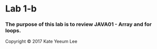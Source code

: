 # Lab 1-b

### The purpose of this lab is to review JAVA01 - Array and for loops.

Copyright © 2017 Kate Yeeum Lee
